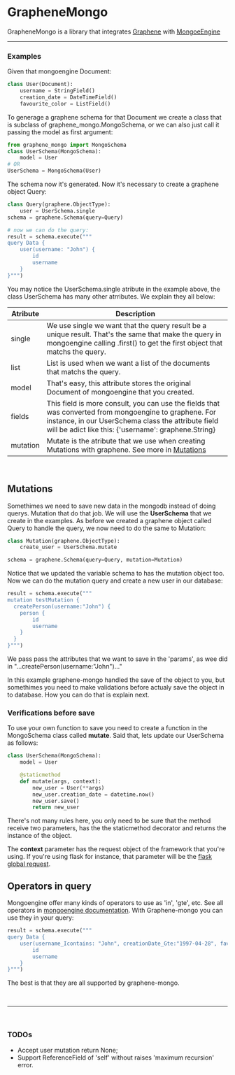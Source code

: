 # GrapheneMongo

GrapheneMongo is a library that integrates <a href="https://github.com/graphql-python/graphene/" target="_blank">Graphene</a> with <a target="_blank" href="https://github.com/MongoEngine/mongoengine">MongoeEngine</a>

<hr>

### Examples
Given that mongoengine Document:
```python
class User(Document):
    username = StringField()
    creation_date = DateTimeField()
    favourite_color = ListField()
```
To generage a graphene schema for that Document we create a class that is subclass of graphene_mongo.MongoSchema, or we can also just call it passing the model as first argument:
```python
from graphene_mongo import MongoSchema
class UserSchema(MongoSchema):
    model = User
# OR
UserSchema = MongoSchema(User)
```
The schema now it's generated. Now it's necessary to create a graphene object Query:
```python
class Query(graphene.ObjectType):
    user = UserSchema.single
schema = graphene.Schema(query=Query)

# now we can do the query:
result = schema.execute("""
query Data {
    user(username: "John") {
		id
		username
    }
}""")
```

You may notice the UserSchema.single atribute in the example above, the class UserSchema has many other atrributes. We explain they all below:

| Atribute  | Description |
| ------------- | ------------- |
|  single  |  We use single we want that the query result be a unique result. That's the same that make the query in mongoengine calling .first() to get the first object that matchs the query.  |
| list  | List is used when we want a list of the documents that matchs the query. |
| model  | That's easy, this attribute stores the original Document of mongoengine that you created. |
| fields |  This field is more consult, you can use the fields that was converted from mongoengine to graphene. For instance, in our UserSchema class the attribute field will be adict like this: {'username': graphene.String}|
| mutation | Mutate is the atribute that we use when creating Mutations with graphene. See more in [Mutations](#mutations) |

<br>

## Mutations

Somethimes we need to save new data in the mongodb instead of doing querys. Mutation that do that job.
We will use the <b>UserSchema</b> that we create in the examples. As before we created a graphene object called Query to handle the query, we now need to do the same to Mutation:

```python
class Mutation(graphene.ObjectType):
    create_user = UserSchema.mutate

schema = graphene.Schema(query=Query, mutation=Mutation)
```
Notice that we updated the variable schema to has the mutation object too.
Now we can do the mutation query and create a new user in our database:
```python
result = schema.execute("""
mutation testMutation {
  createPerson(username:"John") {
    person {
    	id
    	username
    }
  }
}""")
```

We pass pass the attributes that we want to save in the 'params', as wee did in "...createPerson(username:"John")..."

In this example graphene-mongo handled the save of the object to you, but somethimes you need to make validations before actualy save the object in to database. How you can do that is explain next.

### Verifications before save
To use your own function to save you need to create a function in the MongoSchema class called <b>mutate</b>. Said that, lets update our UserSchema as follows:
```python
class UserSchema(MongoSchema):
    model = User

    @staticmethod
    def mutate(args, context):
    	new_user = User(**args)
        new_user.creation_date = datetime.now()
        new_user.save()
        return new_user
```

There's not many rules here, you only need to be sure that the method receive two parameters, has the the staticmethod decorator and returns the instance of the object.

The <b>context</b> parameter has the request object of the framework that you're using. If you're using flask for instance, that parameter will be the <a href="http://werkzeug.pocoo.org/docs/0.12/local/#werkzeug.local.LocalProxy" target="_blank">flask global request</a>.



## Operators in query

Mongoengine offer many kinds of operators to use as 'in', 'gte', etc. See all operators in <a target="_blank" href="http://docs.mongoengine.org/guide/querying.html#query-operators">mongoengine documentation</a>. With Graphene-mongo you can use they in  your query:
```python
result = schema.execute("""
query Data {
    user(username_Icontains: "John", creationDate_Gte:"1997-04-28", favouriteColor_In:["red", "blue"]) {
		id
		username
    }
}""")
```

The best is that they are all supported by graphene-mongo.

<br>
<hr>
<br>

### TODOs
* Accept user mutation return None;
* Support ReferenceField of 'self' without raises 'maximum recursion' error.
